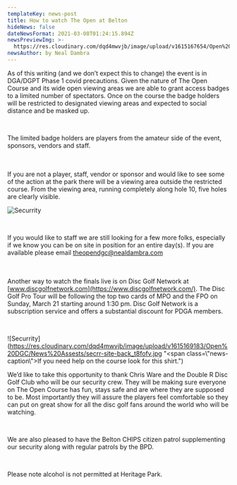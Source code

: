 ```yaml
---
templateKey: news-post
title: How to watch The Open at Belton
hideNews: false
dateNewsFormat: 2021-03-08T01:24:15.894Z
newsPreviewImg: >-
  https://res.cloudinary.com/dqd4mwvjb/image/upload/v1615167654/Open%20DGC/News%20Assests/spcators-map_f2g8zj.jpg
newsAuthor: by Neal Dambra
---
```

As of this writing (and we don’t expect this to change) the event is in DGA/DGPT Phase 1 covid precautions. Given the nature of The Open Course and its wide open viewing areas we are able to grant access badges to a limited number of spectators. Once on the course the badge holders will be restricted to designated viewing areas and expected to social distance and be masked up.

<br/>

The limited badge holders are players from the amateur side of the event, sponsors, vendors and staff.

<br/>\
If you are not a player, staff, vendor or sponsor and would like to see some of the action at the park there will be a viewing area outside the restricted course. From the viewing area, running completely along hole 10, five holes are clearly visible.<br/>

![Securrity](https://res.cloudinary.com/dqd4mwvjb/image/upload/v1615167654/Open%20DGC/News%20Assests/spcators-map_f2g8zj.jpg)

<br/>

If you would like to staff we are still looking for a few more folks, especially if we know you can be on site in position for an entire day(s). If you are available please email theopendgc@nealdambra.com

<br/>\
Another way to watch the finals live is on Disc Golf Network at [www.discgolfnetwork.com](https://www.discgolfnetwork.com/). The Disc Golf Pro Tour will be following the top two cards of MPO and the FPO on Sunday, March 21 starting around 1:30 pm. Disc Golf Network is a subscription service and offers a substantial discount for PDGA members.

<br/>

![Securrity](https://res.cloudinary.com/dqd4mwvjb/image/upload/v1615169183/Open%20DGC/News%20Assests/secrr-site-back_t8fofv.jpg "<span class=\\"news-caption\\">If you need help on the course look for this shirt.</span>")

We’d like to take this opportunity to thank Chris Ware and the Double R Disc Golf Club who will be our security crew. They will be making sure everyone on The Open Course has fun, stays safe and are where they are supposed to be. Most importantly they will assure the players feel comfortable so they can put on great show for all the disc golf fans around the world who will be watching.

<br/>

We are also pleased to have the Belton CHIPS citizen patrol supplementing our security along with regular patrols by the BPD. 

<br/>

Please note alcohol is not permitted at Heritage Park.